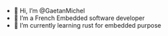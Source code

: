 - 👋 Hi, I’m @GaetanMichel
- 👀 I’m a French Embedded software developer
- 🌱 I’m currently learning rust for embedded purpose



<!---
GaetanMichel/GaetanMichel is a ✨ special ✨ repository because its `README.md` (this file) appears on your GitHub profile.
You can click the Preview link to take a look at your changes.
--->
